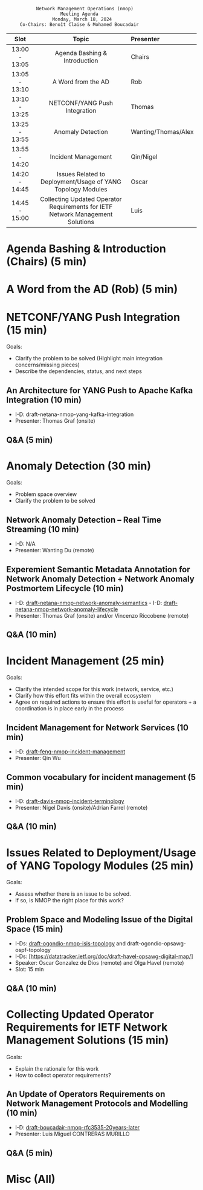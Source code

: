 
               Network Management Operations (nmop)
                        Meeting Agenda
                     Monday, March 18, 2024
         Co-Chairs: Benoît Claise & Mohamed Boucadair



| Slot          | Topic              | Presenter      |
|:-------------:|:-----------------:|:----------------|
| 13:00 - 13:05 | Agenda Bashing & Introduction| Chairs    |
| 13:05 - 13:10 | A Word from the AD | Rob    |
| 13:10 - 13:25 | NETCONF/YANG Push Integration | Thomas    |
| 13:25 - 13:55 | Anomaly Detection | Wanting/Thomas/Alex   |
| 13:55 - 14:20 | Incident Management | Qin/Nigel    |
| 14:20 - 14:45 | Issues Related to Deployment/Usage of YANG Topology Modules | Oscar    |
| 14:45 - 15:00 | Collecting Updated Operator Requirements for IETF Network Management Solutions | Luis    |


# Agenda Bashing & Introduction (Chairs) (5 min)
# A Word from the AD (Rob) (5 min)
   
# NETCONF/YANG Push Integration (15 min)

Goals: 
* Clarify the problem to be solved (Highlight main integration concerns/missing pieces)
* Describe the dependencies, status, and next steps

## An Architecture for YANG Push to Apache Kafka Integration (10 min)

   - I-D: draft-netana-nmop-yang-kafka-integration
   - Presenter: Thomas Graf (onsite)

## Q&A (5 min)

# Anomaly Detection (30 min)

Goals: 
* Problem space overview
* Clarify the problem to be solved

## Network Anomaly Detection – Real Time Streaming (10 min)

   - I-D: N/A   
   - Presenter: Wanting Du (remote)

## Experemient Semantic Metadata Annotation for Network Anomaly Detection + Network Anomaly Postmortem Lifecycle (10 min)

   - I-D: [draft-netana-nmop-network-anomaly-semantics](https://datatracker.ietf.org/doc/draft-netana-nmop-network-anomaly-semantics/)
    - I-D: [draft-netana-nmop-network-anomaly-lifecycle](https://datatracker.ietf.org/doc/draft-netana-nmop-network-anomaly-lifecycle/)
   - Presenter: Thomas Graf (onsite) and/or Vincenzo Riccobene (remote)

## Q&A (10 min)

# Incident Management (25 min)

Goals: 
* Clarify the intended scope for this work (network, service, etc.)
* Clarify how this effort fits within the overall ecosystem
* Agree on required actions to ensure this effort is useful for operators + a coordination is in place early in the process
  
## Incident Management for Network Services (10 min)

   - I-D: [draft-feng-nmop-incident-management](https://datatracker.ietf.org/doc/draft-feng-nmop-incident-management/)
   - Presenter: Qin Wu
     
## Common vocabulary for incident management (5 min)

   - I-D: [draft-davis-nmop-incident-terminology](https://datatracker.ietf.org/doc/draft-davis-nmop-incident-terminology/)
   - Presenter: Nigel Davis (onsite)/Adrian Farrel (remote)

## Q&A (10 min)


# Issues Related to Deployment/Usage of YANG Topology Modules (25 min)

Goals: 
* Assess whether there is an issue to be solved.
* If so, is NMOP the right place for this work?

## Problem Space and Modeling Issue of the Digital Space (15 min)
  
  - I-Ds: [draft-ogondio-nmop-isis-topology](https://datatracker.ietf.org/doc/draft-ogondio-nmop-isis-topology/) and draft-ogondio-opsawg-ospf-topology
  - I-Ds: [https://datatracker.ietf.org/doc/draft-havel-opsawg-digital-map/]
  - Speaker: Oscar Gonzalez de Dios (remote) and Olga Havel (remote)
  - Slot: 15 min

## Q&A (10 min)

# Collecting Updated Operator Requirements for IETF Network Management Solutions (15 min)

Goals: 
* Explain the rationale for this work
* How to collect operator requirements?
  
## An Update of Operators Requirements on Network Management Protocols and Modelling (10 min)

   - I-D: [draft-boucadair-nmop-rfc3535-20years-later](https://datatracker.ietf.org/doc/draft-boucadair-nmop-rfc3535-20years-later/)
   - Presenter: Luis Miguel CONTRERAS MURILLO

## Q&A (5 min)
    
# Misc (All)
